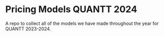 # Pricing Models QUANTT 2024
A repo to collect all of the models we have made throughout the year for QUANTT 2023-2024.
